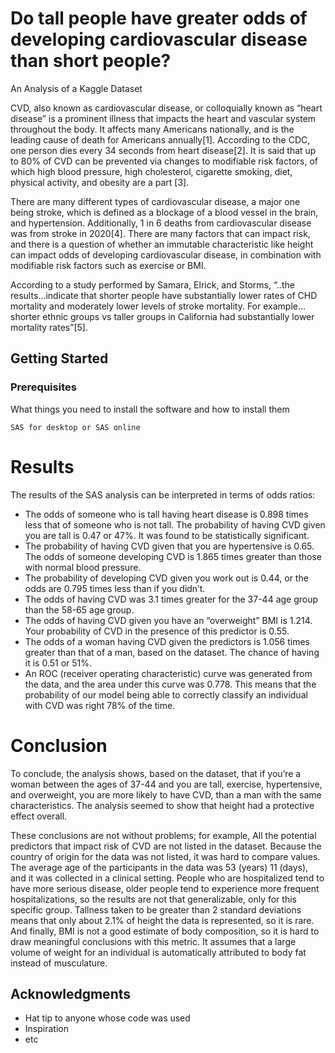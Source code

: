# Do tall people have greater odds of developing cardiovascular disease than short people?


An Analysis of a Kaggle Dataset

CVD, also known as cardiovascular disease, or colloquially known as “heart disease” is a prominent illness that impacts the heart and vascular system throughout the body. It affects many Americans nationally, and is the leading cause of death for Americans annually[1]. 
According to the CDC, one person dies every 34 seconds from heart disease[2]. It is said that up to 80% of CVD can be prevented via changes to modifiable risk factors, of which high blood pressure, high cholesterol, cigarette smoking, diet, physical activity, and obesity are a part [3]. 

There are many different types of cardiovascular disease, a major one being stroke, which is defined as a blockage of a blood vessel in the brain, and hypertension. Additionally, 1 in 6 deaths from cardiovascular disease was from stroke in 2020[4].
There are many factors that can impact risk, and there is a question of whether an immutable characteristic like height can impact odds of developing cardiovascular disease, in combination with modifiable risk factors such as exercise or BMI. 

According to a study performed by Samara, Elrick, and Storms, “..the results…indicate that shorter people have substantially lower rates of CHD mortality and moderately lower levels of stroke mortality. For example…shorter ethnic groups vs taller groups in California had substantially lower mortality rates”[5]. 

## Getting Started

### Prerequisites

What things you need to install the software and how to install them

```
SAS for desktop or SAS online
```


# Results
The results of the SAS analysis can be interpreted in terms of odds ratios: 
 - The odds of someone who is tall having heart disease is 0.898 times less that of someone who is not tall. The probability of having CVD given you are tall is 0.47 or 47%. It was found to be statistically significant. 
 - The probability of having CVD given that you are hypertensive is 0.65. The odds of someone developing CVD is 1.865 times greater than those with normal blood pressure.
 - The probability of developing CVD given you work out is 0.44, or the odds are 0.795 times less than if you didn’t. 
 - The odds of having CVD was 3.1 times greater for the 37-44 age group than the 58-65 age group.
 - The odds of having CVD given you have an “overweight” BMI is 1.214. Your probability of CVD in the presence of this predictor is 0.55. 
 - The odds of a woman having CVD given the predictors is 1.056 times greater than that of a man, based on the dataset. The chance of having it is 0.51 or 51%.
 - An ROC (receiver operating characteristic) curve was generated from the data, and the area under this curve was 0.778. This means that the probability of our model being able to correctly classify an individual with CVD was right 78% of the time.

# Conclusion

To conclude, the analysis shows, based on the dataset, that if you’re a woman between the ages of 37-44 and you are tall, exercise, hypertensive, and overweight, you are more likely to have CVD, than a man with the same characteristics. The analysis seemed to show that height had a protective effect overall. 

 These conclusions are not without problems; for example,  All the potential predictors that impact risk of CVD are not listed in the dataset. Because the country of origin for the data was not listed, it was hard to compare values. The average age of the participants in the data was 53 (years) 11 (days), and it was collected in a clinical setting. People who are hospitalized tend to have more serious disease, older people tend to experience more frequent hospitalizations, so the results are not that generalizable, only for this specific group. Tallness taken to be greater than 2 standard deviations means that only about 2.1% of height the data is represented, so it is rare. And finally, BMI is not a good estimate of body composition, so it is hard to draw meaningful conclusions with this metric. It assumes that a large volume of weight for an individual is automatically attributed to body fat instead of musculature. 


## Acknowledgments

* Hat tip to anyone whose code was used
* Inspiration
* etc

